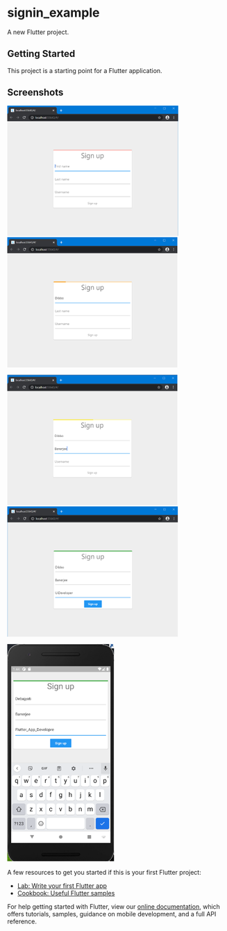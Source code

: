 # signin_example

A new Flutter project.

## Getting Started

This project is a starting point for a Flutter application.

## Screenshots

<img height="300px" src="screenshot_1.png"> <img height="300px" src="screenshot_2.png">

<img height="300px" src="screenshot_3.png"> <img height="300px" src="screenshot_4.png">

<img height="500px" src="screenshot_5.png">

A few resources to get you started if this is your first Flutter project:

- [Lab: Write your first Flutter app](https://flutter.dev/docs/get-started/codelab)
- [Cookbook: Useful Flutter samples](https://flutter.dev/docs/cookbook)

For help getting started with Flutter, view our
[online documentation](https://flutter.dev/docs), which offers tutorials,
samples, guidance on mobile development, and a full API reference.
